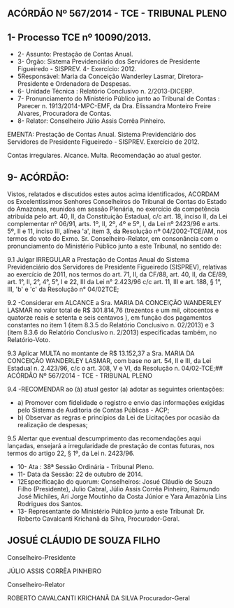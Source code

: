 
## ACÓRDÃO Nº 567/2014 - TCE - TRIBUNAL PLENO

## 1- Processo TCE nº 10090/2013.

- 2- Assunto: Prestação de Contas Anual.
- 3- Órgão: Sistema Previdenciário dos Servidores de Presidente Figueiredo - SISPREV. 4- Exercício: 2012.
- 5Responsável: Maria da Conceição Wanderley Lasmar, Diretora-Presidente e Ordenadora de Despesas.
- 6- Unidade Técnica : Relatório Conclusivo n. 2/2013-DICERP.
- 7-  Pronunciamento  do Ministério  Público  junto  ao Tribunal  de  Contas :  Parecer  n. 1913/2014-MPC-EMF,  da  Dra.  Elissandra  Monteiro  Freire  Alvares,  Procuradora  de Contas.
- 8- Relator: Conselheiro Júlio Assis Corrêa Pinheiro.

EMENTA: Prestação de Contas Anual. Sistema Previdenciário dos Servidores de Presidente Figueiredo - SISPREV. Exercício de 2012.

Contas irregulares. Alcance. Multa. Recomendação ao atual gestor.

## 9- ACÓRDÃO:

Vistos, relatados e discutidos estes autos acima identificados, ACORDAM os Excelentíssimos  Senhores  Conselheiros  do  Tribunal  de  Contas  do  Estado  do Amazonas, reunidos em sessão Plenária, no exercício da competência atribuída pelo art. 40, II, da Constituição Estadual, c/c art. 18, inciso II, da Lei complementar nº 06/91, arts. 1º,  II,  2º,  4º  e  5º,  I,  da  Lei  nº  2423/96  e  arts.  5º,  II  e  11,  inciso  III,  alínea  'a',  item  3,  da Resolução  nº  04/2002-TCE/AM,  nos  termos  do  voto  do  Exmo. Sr.  Conselheiro-Relator, em consonância com o pronunciamento do Ministério Público junto a este Tribunal, no sentido de:

9.1  Julgar IRREGULAR a  Prestação  de  Contas  Anual  do  Sistema Previdenciário dos Servidores de Presidente Figueiredo (SISPREV), relativas ao exercício de 2011, nos termos do art. 71, II, da CF/88, art. 40, II, da CE/89, art. 1°, II, 2°, 4°, 5°, I e 22, III da Lei n° 2.423/96 c/c art. 11, III e art. 188, § 1°, III, 'b' e 'c' da Resolução n° 04/02TCE;

9.2 -Considerar em ALCANCE a Sra. MARIA  DA  CONCEIÇÃO WANDERLEY  LASMAR no valor total de R$  301.814,76  (trezentos  e  um  mil, oitocentos e quatorze reais e setenta e seis centavos ),  em função dos pagamentos constantes no item 1 (item 8.3.5 do Relatório Conclusivo n. 02/2013) e 3 (item 8.3.6 do Relatório Conclusivo n. 2/2013) especificadas também, no Relatório-Voto.

9.3  Aplicar MULTA no  montante  de R$  13.152,37 a  Sra. MARIA DA CONCEIÇÃO WANDERLEY LASMAR, com base no art. 54, II e  III, da Lei Estadual n. 2.423/96, c/c o art. 308, V e VI, da Resolução n. 04/02-TCE;## ACÓRDÃO Nº 567/2014 - TCE - TRIBUNAL PLENO

9.4 -RECOMENDAR ao (à) atual gestor (a) adotar as seguintes orientações:

- a) Promover  com  fidelidade  o  registro  e  envio  das  informações  exigidas pelo Sistema de Auditoria de Contas Públicas - ACP;
- b) Observar  as  regras  e  princípios  da  Lei  de  Licitações  por  ocasião  da realização de despesas;

9.5  Alertar  que  eventual  descumprimento  das  recomendações  aqui lançadas, ensejará a irregularidade de prestação de contas futuras, nos termos do artigo 22, § 1º, da Lei n. 2423/96.

- 10- Ata : 38ª Sessão Ordinária - Tribunal Pleno.
- 11- Data da Sessão: 22 de outubro de 2014.
- 12Especificação do quorum: Conselheiros: Josué Cláudio de Souza Filho (Presidente), Julio Cabral, Júlio Assis Corrêa Pinheiro, Raimundo José Michiles, Ari Jorge Moutinho da Costa Júnior e Yara Amazônia Lins Rodrigues dos Santos.
- 13- Representante do Ministério Público junto a este Tribunal: Dr. Roberto Cavalcanti Krichanã da Silva, Procurador-Geral.

## JOSUÉ CLÁUDIO DE SOUZA FILHO

Conselheiro-Presidente

JÚLIO ASSIS CORRÊA PINHEIRO

Conselheiro-Relator

ROBERTO CAVALCANTI KRICHANÃ DA SILVA Procurador-Geral